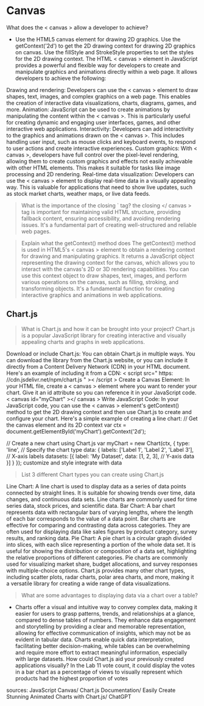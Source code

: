 # Canvas

What does the < canvas > allow a developer to achieve?

* Use the HTML5 canvas element for drawing 2D graphics.
Use the getContext('2d') to get the 2D drawing context for drawing 2D graphics on canvas.
Use the fillStyle and StrokeStyle properties to set the styles for the 2D drawing context.
The HTML < canvas > element in JavaScript provides a powerful and flexible way for developers to create and manipulate graphics and animations directly within a web page. It allows developers to achieve the following:

Drawing and rendering: Developers can use the < canvas > element to draw shapes, text, images, and complex graphics on a web page. This enables the creation of interactive data visualizations, charts, diagrams, games, and more.
Animation: JavaScript can be used to create animations by manipulating the content within the < canvas >. This is particularly useful for creating dynamic and engaging user interfaces, games, and other interactive web applications.
Interactivity: Developers can add interactivity to the graphics and animations drawn on the < canvas >. This includes handling user input, such as mouse clicks and keyboard events, to respond to user actions and create interactive experiences.
Custom graphics: With < canvas >, developers have full control over the pixel-level rendering, allowing them to create custom graphics and effects not easily achievable with other HTML elements. This makes it suitable for tasks like image processing and 2D rendering.
Real-time data visualization: Developers can use the < canvas > element to display real-time data in a visually appealing way. This is valuable for applications that need to show live updates, such as stock market charts, weather maps, or live data feeds.

> What is the importance of the closing ` tag?
the closing </ canvas > tag is important for maintaining valid HTML structure, providing fallback content, ensuring accessibility, and avoiding rendering issues. It's a fundamental part of creating well-structured and reliable web pages.

> Explain what the getContext() method does
The getContext() method is used in HTML5's < canvas > element to obtain a rendering context for drawing and manipulating graphics. It returns a JavaScript object representing the drawing context for the canvas, which allows you to interact with the canvas's 2D or 3D rendering capabilities.
You can use this context object to draw shapes, text, images, and perform various operations on the canvas, such as filling, stroking, and transforming objects. It's a fundamental function for creating interactive graphics and animations in web applications.

## Chart.js

> What is Chart.js and how it can be brought into your project?
Chart.js is a popular JavaScript library for creating interactive and visually appealing charts and graphs in web applications.

Download or include Chart.js: You can obtain Chart.js in multiple ways. You can download the library from the Chart.js website, or you can include it directly from a Content Delivery Network (CDN) in your HTML document. Here's an example of including it from a CDN:
< script src=" https: //cdn.jsdelivr.net/npm/chart.js " >< /script >
Create a Canvas Element: In your HTML file, create a < canvas > element where you want to render your chart. Give it an id attribute so you can reference it in your JavaScript code.
< canvas id="myChart" ></ canvas >
Write JavaScript Code: In your JavaScript code, you can use the < canvas > element's getContext() method to get the 2D drawing context and then use Chart.js to create and configure your chart. Here's a simple example of creating a line chart:
// Get the canvas element and its 2D context
var ctx = document.getElementById('myChart').getContext('2d');

// Create a new chart using Chart.js
var myChart = new Chart(ctx, {
    type: 'line', // Specify the chart type
    data: {
        labels: ['Label 1', 'Label 2', 'Label 3'], // X-axis labels
        datasets: [{
            label: 'My Dataset',
            data: [1, 2, 3], // Y-axis data
        }]
    }
});
customize and style
integrate with data

> List 3 different Chart types you can create using Chart.js

Line Chart:
A line chart is used to display data as a series of data points connected by straight lines. It is suitable for showing trends over time, data changes, and continuous data sets. Line charts are commonly used for time series data, stock prices, and scientific data.
Bar Chart:
A bar chart represents data with rectangular bars of varying lengths, where the length of each bar corresponds to the value of a data point. Bar charts are effective for comparing and contrasting data across categories. They are often used for displaying data like sales figures by product category, survey results, and ranking data.
Pie Chart:
A pie chart is a circular graph divided into slices, with each slice representing a portion of the whole data set. It is useful for showing the distribution or composition of a data set, highlighting the relative proportions of different categories. Pie charts are commonly used for visualizing market share, budget allocations, and survey responses with multiple-choice options.
Chart.js provides many other chart types, including scatter plots, radar charts, polar area charts, and more, making it a versatile library for creating a wide range of data visualizations.

> What are some advantages to displaying data via a chart over a table?

* Charts offer a visual and intuitive way to convey complex data, making it easier for users to grasp patterns, trends, and relationships at a glance, compared to dense tables of numbers.
They enhance data engagement and storytelling by providing a clear and memorable representation, allowing for effective communication of insights, which may not be as evident in tabular data.
Charts enable quick data interpretation, facilitating better decision-making, while tables can be overwhelming and require more effort to extract meaningful information, especially with large datasets.
How could Chart.js aid your previously created applications visually?
In the Lab 11 vote count, it could display the votes in a bar chart as a percentage of views to visually represent which products had the highest proportion of votes

sources: JavaScript Canvas/ Chart.js Documentation/ Easily Create Stunning Animated Charts with Chart.js/ ChatGPT